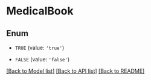 # MedicalBook


## Enum

* `TRUE` (value: `'true'`)

* `FALSE` (value: `'false'`)

[[Back to Model list]](../README.md#documentation-for-models) [[Back to API list]](../README.md#documentation-for-api-endpoints) [[Back to README]](../README.md)


